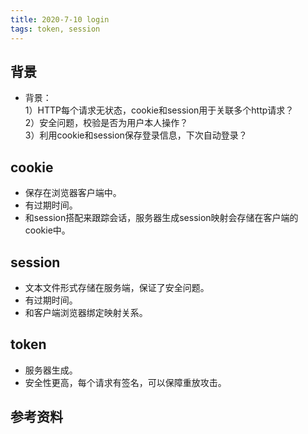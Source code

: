 ```yaml
---
title: 2020-7-10 login 
tags: token, session
---
```


## **背景**     
+ 背景：    
	1）HTTP每个请求无状态，cookie和session用于关联多个http请求？      
	2）安全问题，校验是否为用户本人操作？    
	3）利用cookie和session保存登录信息，下次自动登录？      

## **cookie**     
+ 保存在浏览器客户端中。     
+ 有过期时间。
+ 和session搭配来跟踪会话，服务器生成session映射会存储在客户端的cookie中。     

## **session**    
+ 文本文件形式存储在服务端，保证了安全问题。    
+ 有过期时间。     
+ 和客户端浏览器绑定映射关系。      

## **token**    
+ 服务器生成。     
+ 安全性更高，每个请求有签名，可以保障重放攻击。     

## **参考资料** ##       


